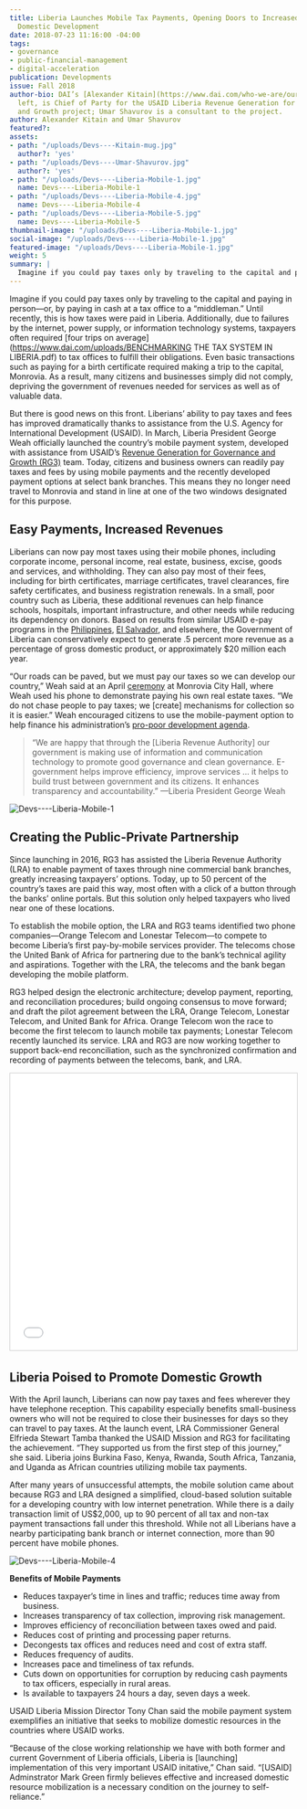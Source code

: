 ```yaml
---
title: Liberia Launches Mobile Tax Payments, Opening Doors to Increased Revenue for
  Domestic Development
date: 2018-07-23 11:16:00 -04:00
tags:
- governance
- public-financial-management
- digital-acceleration
publication: Developments
issue: Fall 2018
author-bio: DAI’s [Alexander Kitain](https://www.dai.com/who-we-are/our-team/alexander-kitain),
  left, is Chief of Party for the USAID Liberia Revenue Generation for Governance
  and Growth project; Umar Shavurov is a consultant to the project.
author: Alexander Kitain and Umar Shavurov
featured?: 
assets:
- path: "/uploads/Devs----Kitain-mug.jpg"
  author?: 'yes'
- path: "/uploads/Devs----Umar-Shavurov.jpg"
  author?: 'yes'
- path: "/uploads/Devs----Liberia-Mobile-1.jpg"
  name: Devs----Liberia-Mobile-1
- path: "/uploads/Devs----Liberia-Mobile-4.jpg"
  name: Devs----Liberia-Mobile-4
- path: "/uploads/Devs----Liberia-Mobile-5.jpg"
  name: Devs----Liberia-Mobile-5
thumbnail-image: "/uploads/Devs----Liberia-Mobile-1.jpg"
social-image: "/uploads/Devs----Liberia-Mobile-1.jpg"
featured-image: "/uploads/Devs----Liberia-Mobile-1.jpg"
weight: 5
summary: |
  Imagine if you could pay taxes only by traveling to the capital and paying in person—or, by paying in cash at a tax office to a “middleman.” Until recently, this is how taxes were paid in Liberia.
---
```


Imagine if you could pay taxes only by traveling to the capital and paying in person—or, by paying in cash at a tax office to a “middleman.” Until recently, this is how taxes were paid in Liberia. Additionally, due to failures by the internet, power supply, or information technology systems, taxpayers often required [four trips on average](https://www.dai.com/uploads/BENCHMARKING THE TAX SYSTEM IN LIBERIA.pdf) to tax offices to fulfill their obligations. Even basic transactions such as paying for a birth certificate required making a trip to the capital, Monrovia. As a result, many citizens and businesses simply did not comply, depriving the government of revenues needed for services as well as of valuable data.




But there is good news on this front. Liberians’ ability to pay taxes and fees has improved dramatically thanks to assistance from the U.S. Agency for International Development (USAID).
In March, Liberia President George Weah officially launched the country’s mobile payment system, developed with assistance from USAID’s [Revenue Generation for Governance and Growth (RG3)](https://www.dai.com/our-work/projects/liberia-revenue-generation-governance-and-growth-rg3) team. Today, citizens and business owners can readily pay taxes and fees by using mobile payments and the recently developed payment options at select bank branches. This means they no longer need travel to Monrovia and stand in line at one of the two windows designated for this purpose. 

<script id="infogram_0_d84abe0a-7392-4db7-a41d-ebfdb78fb652" title="Liberia Test" src="https://e.infogram.com/js/dist/embed.js?IkY" type="text/javascript"></script>

## Easy Payments, Increased Revenues

Liberians can now pay most taxes using their mobile phones, including corporate income, personal income, real estate, business, excise, goods and services, and withholding. They can also pay most of their fees, including for birth certificates, marriage certificates, travel clearances, fire safety certificates, and business registration renewals. In a small, poor country such as Liberia, these additional revenues can help finance schools, hospitals, important infrastructure, and other needs while reducing its dependency on donors. Based on results from similar USAID e-pay programs in the [Philippines](http://dai-global-developments.com/articles/philippines-increases-tax-collections-by-11-billion-year-over-yearwithout-raising-rates/), [El Salvador](http://dai-global-developments.com/articles/long-term-fiscal-reform-takes-root-in-el-salvador-and-elsewhere/), and elsewhere, the Government of Liberia can conservatively expect to generate .5 percent more revenue as a percentage of gross domestic product, or approximately $20 million each year.

“Our roads can be paved, but we must pay our taxes so we can develop our country,” Weah said at an April [ceremony](https://www.liberianobserver.com/news/pay-your-taxes-to-develop-our-country/) at Monrovia City Hall, where Weah used his phone to demonstrate paying his own real estate taxes. “We do not chase people to pay taxes; we [create] mechanisms for collection so it is easier.” Weah encouraged citizens to use the mobile-payment option to help finance his administration’s [pro-poor development agenda](https://www.mfdp.gov.lr/index.php/media-center/press-releases/545-government-expands-consultations-for-pro-poor-development-agenda-as-minister-tweah-and-team-hold-talks-in-us-with-liberian-community).

> “We are happy that through the [Liberia Revenue Authority] our government is making use of information and communication technology to promote good governance and clean governance. E-government helps improve efficiency, improve services … it helps to build trust between government and its citizens. It enhances transparency and accountability.”
—Liberia President George Weah 

![Devs----Liberia-Mobile-1](/uploads/Devs----Liberia-Mobile-1.jpg "Liberia President George Weah, left, shakes hands with DAI's Alexander Kitain during the mobile payments launch event.") 

## Creating the Public-Private Partnership

Since launching in 2016, RG3 has assisted the Liberia Revenue Authority (LRA) to enable payment of taxes through nine commercial bank branches, greatly increasing taxpayers’ options. Today, up to 50 percent of the country’s taxes are paid this way, most often with a click of a button through the banks’ online portals. But this solution only helped taxpayers who lived near one of these locations. 

To establish the mobile option, the LRA and RG3 teams identified two phone companies—Orange Telecom and Lonestar Telecom—to compete to become Liberia’s first pay-by-mobile services provider. The telecoms chose the United Bank of Africa for partnering due to the bank’s technical agility and aspirations. Together with the LRA, the telecoms and the bank began developing the mobile platform.

RG3 helped design the electronic architecture; develop payment, reporting, and reconciliation procedures; build ongoing consensus to move forward; and draft the pilot agreement between the LRA, Orange Telecom, Lonestar Telecom, and United Bank for Africa. Orange Telecom won the race to become the first telecom to launch mobile tax payments; Lonestar Telecom recently launched its service. LRA and RG3 are now working together to support back-end reconciliation, such as the synchronized confirmation and recording of payments between the telecoms, bank, and LRA.

<iframe src="//www.slideshare.net/slideshow/embed_code/key/ckx1J2EkusoSwc" width="595" height="485" frameborder="0" marginwidth="0" marginheight="0" scrolling="no" style="border:1px solid #CCC; border-width:1px; margin-bottom:5px; max-width: 100%;" allowfullscreen> </iframe>

## Liberia Poised to Promote Domestic Growth 

With the April launch, Liberians can now pay taxes and fees wherever they have telephone reception. This capability especially benefits small-business owners who will not be required to close their businesses for days so they can travel to pay taxes. 
At the launch event, LRA Commissioner General Elfrieda Stewart Tamba thanked the USAID Mission and RG3 for facilitating the achievement. “They supported us from the first step of this journey,” she said. Liberia joins Burkina Faso, Kenya, Rwanda, South Africa, Tanzania, and Uganda as African countries utilizing mobile tax payments. 

After many years of unsuccessful attempts, the mobile solution came about because RG3 and LRA designed a simplified, cloud-based solution suitable for a developing country with low internet penetration. While there is a daily transaction limit of US$2,000, up to 90 percent of all tax and non-tax payment transactions fall under this threshold. While not all Liberians have a nearby participating bank branch or internet connection, more than 90 percent have mobile phones.

![Devs----Liberia-Mobile-4](/uploads/Devs----Liberia-Mobile-4.jpg "Liberia President George Weah, right, demonstrates using his mobile phone to pay property taxes. U.S. Agency for International Development Liberia Mission Director Tony Chan is seated right.")
<aside>
<p><strong>Benefits of Mobile Payments</strong></p>
<ul>
<li>Reduces taxpayer’s time in lines and traffic; reduces time away from business.</li>
<li>Increases transparency of tax collection, improving risk management.</li>
<li>Improves efficiency of reconciliation between taxes owed and paid.</li>
<li>Reduces cost of printing and processing paper returns.</li>
<li>Decongests tax offices and reduces need and cost of extra staff.</li>
<li>Reduces frequency of audits.</li>
<li>Increases pace and timeliness of tax refunds.</li>
<li>Cuts down on opportunities for corruption by reducing cash payments to tax officers, especially in rural areas.</li>
<li>Is available to taxpayers 24 hours a day, seven days a week.</li>
</ul>
</aside>

USAID Liberia Mission Director Tony Chan said the mobile payment system exemplifies an initiative that seeks to mobilize domestic resources in the countries where USAID works.

“Because of the close working relationship we have with both former and current Government of Liberia officials, Liberia is [launching] implementation of this very important USAID initative,” Chan said. “[USAID] Adminstrator Mark Green firmly believes effective and increased domestic resource mobilization is a necessary condition on the journey to self-reliance.”
